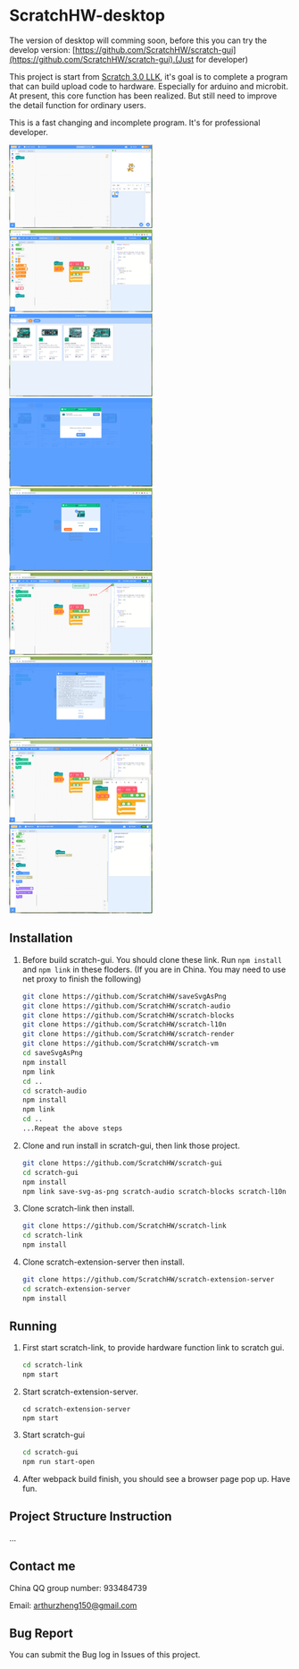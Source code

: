# ScratchHW-desktop
The version of desktop will comming soon, before this you can try the develop version:  [https://github.com/ScratchHW/scratch-gui](https://github.com/ScratchHW/scratch-gui).(Just for developer)

This project is start from [Scratch 3.0 LLK](https://github.com/LLK), it's goal is to complete a program that can build upload code to hardware. Especially for arduino and microbit. At present, this core function has been realized. But still need to improve the detail function for ordinary users. 

This is a fast changing and incomplete program. It's for professional developer.

<img src="docs\1.png" alt="5" style="zoom:25%;" />

<img src="docs\2.png" alt="6" style="zoom:25%;" />

<img src="docs\3.png" alt="7" style="zoom:25%;" />

<img src="docs\4.png" alt="1" style="zoom:25%;" />

<img src="docs\5.png" alt="2" style="zoom:25%;" />

<img src="docs\6.png" alt="3" style="zoom:25%;" />

<img src="docs\7.png" alt="4" style="zoom:25%;" />

<img src="docs\8.png" alt="4" style="zoom:25%;" />

<img src="docs\9.png" alt="4" style="zoom:25%;" />

## Installation

1. Before build scratch-gui. You should clone these link. Run `npm install` and `npm link` in these floders. (If you are in China. You may need to use net proxy to finish the following)

   ```bash
   git clone https://github.com/ScratchHW/saveSvgAsPng
   git clone https://github.com/ScratchHW/scratch-audio
   git clone https://github.com/ScratchHW/scratch-blocks
   git clone https://github.com/ScratchHW/scratch-l10n
   git clone https://github.com/ScratchHW/scratch-render
   git clone https://github.com/ScratchHW/scratch-vm
   cd saveSvgAsPng
   npm install
   npm link
   cd ..
   cd scratch-audio
   npm install
   npm link
   cd ..
   ...Repeat the above steps
   ```

3. Clone and run install in scratch-gui, then link those project.

   ```bash
   git clone https://github.com/ScratchHW/scratch-gui
   cd scratch-gui
   npm install
   npm link save-svg-as-png scratch-audio scratch-blocks scratch-l10n scratch-render scratch-vm
   ```

4. Clone scratch-link then install.

   ```bash
   git clone https://github.com/ScratchHW/scratch-link
   cd scratch-link
   npm install
   ```
   
4. Clone scratch-extension-server then install.

   ```bash
   git clone https://github.com/ScratchHW/scratch-extension-server
   cd scratch-extension-server
   npm install
   ```

## Running

1. First start scratch-link, to provide hardware function link to scratch gui.

   ```bash
   cd scratch-link
   npm start
   ```

2. Start scratch-extension-server.

   ```
   cd scratch-extension-server
   npm start
   ```

3. Start  scratch-gui

   ```bash
   cd scratch-gui
   npm run start-open
   ```

4. After webpack build finish, you should see a browser page pop up. Have fun.

## Project Structure Instruction

...

## Contact me

China QQ group number: 933484739

Email: arthurzheng150@gmail.com

## Bug Report

You can submit the Bug log in Issues of this project.

